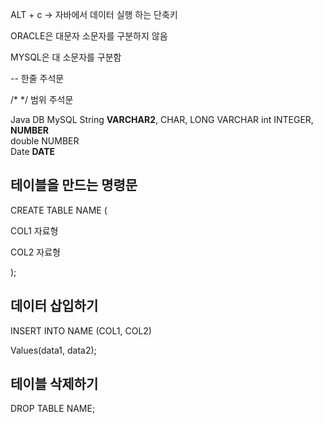 ALT + c -> 자바에서 데이터 실행 하는 단축키

ORACLE은 대문자 소문자를 구분하지 않음

MYSQL은 대 소문자를 구분함

-- 한줄 주석문

/* */ 범위 주석문

Java            DB                          							MySQL
    String          **VARCHAR2**, CHAR, LONG        VARCHAR
    int             INTEGER, **NUMBER**             
    double          NUMBER                      
    Date            **DATE**                         

## 테이블을 만드는 명령문

CREATE TABLE NAME (

COL1	자료형

COL2	자료형

);

## 데이터 삽입하기

INSERT  INTO  NAME (COL1, COL2)

Values(data1, data2);

## 테이블 삭제하기

DROP TABLE NAME;



